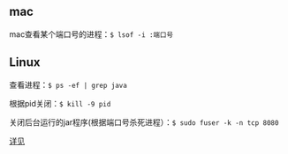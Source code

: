 ## mac

mac查看某个端口号的进程：`$ lsof -i :端口号`

## Linux

查看进程：`$ ps -ef | grep java`

根据pid关闭：`$ kill -9 pid`

关闭后台运行的jar程序(根据端口号杀死进程）：`$ sudo fuser -k -n tcp 8080`

[详见](https://blog.csdn.net/qq_41463655/article/details/89683139)


